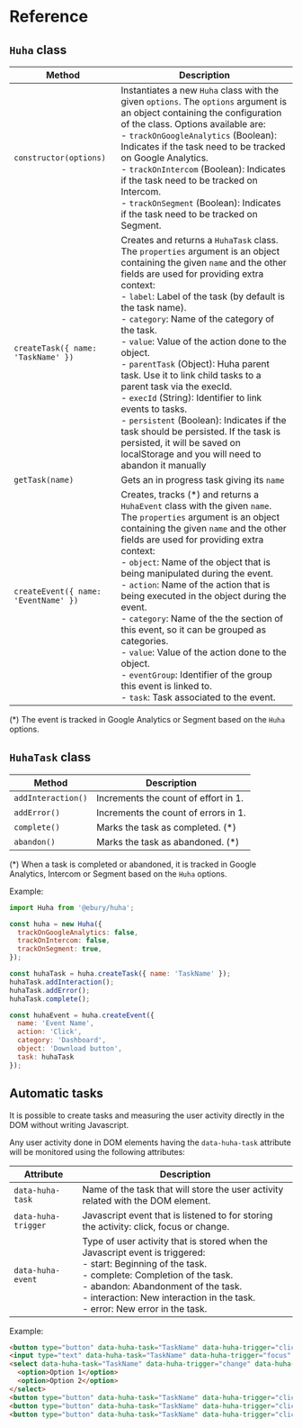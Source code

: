 # Reference

## `Huha` class

Method | Description |
------------- | ------------- |
`constructor(options)` | Instantiates a new `Huha` class with the given `options`. The `options` argument is an object containing the configuration of the class. Options available are:<br>- `trackOnGoogleAnalytics` (Boolean): Indicates if the task need to be tracked on Google Analytics.<br>- `trackOnIntercom` (Boolean): Indicates if the task need to be tracked on Intercom.<br>- `trackOnSegment` (Boolean): Indicates if the task need to be tracked on Segment.
`createTask({ name: 'TaskName' })` | Creates and returns a `HuhaTask` class. The `properties` argument is an object containing the given `name` and the other fields are used for providing extra context:<br>- `label`: Label of the task (by default is the task name).<br>- `category`: Name of the category of the task.<br>- `value`: Value of the action done to the object.<br>- `parentTask` (Object): Huha parent task. Use it to link child tasks to a parent task via the execId.<br>- `execId` (String): Identifier to link events to tasks.<br>- `persistent` (Boolean): Indicates if the task should be persisted. If the task is persisted, it will be saved on localStorage and you will need to abandon it manually
`getTask(name)` | Gets an in progress task giving its `name`
`createEvent({ name: 'EventName' })` | Creates, tracks (*) and returns a `HuhaEvent` class with the given `name`. The `properties` argument is an object containing the given `name` and the other fields are used for providing extra context:<br>- `object`: Name of the object that is being manipulated during the event.<br>- `action`: Name of the action that is being executed in the object during the event.<br>- `category`: Name of the the section of this event, so it can be grouped as categories.<br>- `value`: Value of the action done to the object.<br>- `eventGroup`: Identifier of the group this event is linked to.<br>- `task`: Task associated to the event.

(*) The event is tracked in Google Analytics or Segment based on the `Huha` options.

## `HuhaTask` class

Method | Description |
------------- | ------------- |
`addInteraction()` | Increments the count of effort in 1.
`addError()` | Increments the count of errors in 1.
`complete()` | Marks the task as completed. (*)
`abandon()` | Marks the task as abandoned. (*)

(*) When a task is completed or abandoned, it is tracked in Google Analytics, Intercom or Segment based on the `Huha` options.

Example:

```javascript
import Huha from '@ebury/huha';

const huha = new Huha({
  trackOnGoogleAnalytics: false,
  trackOnIntercom: false,
  trackOnSegment: true,
});

const huhaTask = huha.createTask({ name: 'TaskName' });
huhaTask.addInteraction();
huhaTask.addError();
huhaTask.complete();

const huhaEvent = huha.createEvent({
  name: 'Event Name',
  action: 'Click',
  category: 'Dashboard',
  object: 'Download button',
  task: huhaTask
});
```

## Automatic tasks

It is possible to create tasks and measuring the user activity directly in the DOM without writing Javascript.

Any user activity done in DOM elements having the `data-huha-task` attribute will be monitored using the following
attributes:

Attribute | Description |
------------- | ------------- |
`data-huha-task` | Name of the task that will store the user activity related with the DOM element.
`data-huha-trigger` | Javascript event that is listened to for storing the activity: click, focus or change.
`data-huha-event` | Type of user activity that is stored when the Javascript event is triggered:<br>- start: Beginning of the task.<br>- complete: Completion of the task.<br>- abandon: Abandonment of the task.<br>- interaction: New interaction in the task.<br>- error: New error in the task.

Example:

```html
<button type="button" data-huha-task="TaskName" data-huha-trigger="click" data-huha-event="start">Start task</button>
<input type="text" data-huha-task="TaskName" data-huha-trigger="focus" data-huha-event="interaction">
<select data-huha-task="TaskName" data-huha-trigger="change" data-huha-event="interaction">
  <option>Option 1</option>
  <option>Option 2</option>
</select>
<button type="button" data-huha-task="TaskName" data-huha-trigger="click" data-huha-event="error">Error</button>
<button type="button" data-huha-task="TaskName" data-huha-trigger="click" data-huha-event="abandon">Abandon</button>
<button type="button" data-huha-task="TaskName" data-huha-trigger="click" data-huha-event="complete">Complete</button>
```
